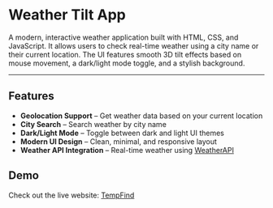 #  Weather Tilt App

A modern, interactive weather application built with HTML, CSS, and JavaScript. It allows users to check real-time weather using a city name or their current location. The UI features smooth 3D tilt effects based on mouse movement, a dark/light mode toggle, and a stylish background.

---

##  Features

-  **Geolocation Support** – Get weather data based on your current location
-  **City Search** – Search weather by city name
-  **Dark/Light Mode** – Toggle between dark and light UI themes
-  **Modern UI Design** – Clean, minimal, and responsive layout
-  **Weather API Integration** – Real-time weather using [WeatherAPI](https://www.weatherapi.com/)


## Demo

Check out the live website: [TempFind](https://tempfind.netlify.app/)

